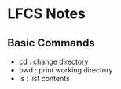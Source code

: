 # LFCS Notes
## Basic Commands
- cd : change directory
- pwd : print working directory
- ls : list contents
